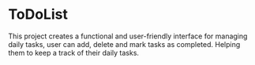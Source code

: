 # ToDoList

This project creates a functional and user-friendly interface for managing daily tasks, user can add, delete and mark tasks as completed. Helping them to keep a track of their daily tasks.
